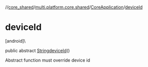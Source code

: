 //[core_shared](../../../index.md)/[multi.platform.core.shared](../index.md)/[CoreApplication](index.md)/[deviceId](device-id.md)

# deviceId

[android]\

public abstract [String](https://developer.android.com/reference/kotlin/java/lang/String.html)[deviceId](device-id.md)()

Abstract function must override device id
